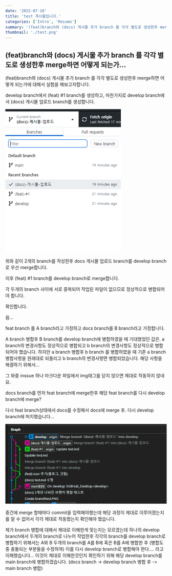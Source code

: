```yaml
---
date: '2022-07-18'
title: 'test 게시물입니다.'
categories: ['Intro', 'Resume']
summary: '(feat)branch와 (docs) 게시물 추가 branch 를 각각 별도로 생성한후 merge하면 어떻게 되는가...'
thumbnail: './test.png'
---
```


## (feat)branch와 (docs) 게시물 추가 branch 를 각각 별도로 생성한후 merge하면 어떻게 되는가...

(feat)branch와 (docs) 게시물 추가 branch 를 각각 별도로 생성한후 merge하면 어떻게 되는가에 대해서 실험을 해보고자합니다.

develop branch에서 (feat) #1 branch를 생성하고, 마찬가지로 develop branch에서 (docs) 게시물 업로드 branch를 생성합니다.

<img src="./branchtest.png" alt="branchMergeTestImg"></img>

위와 같이 2개의 branch를 작성한후 docs 게시물 업로드 branch를 develop branch로 우선 merge합니다.

이후 (feat) #1 branch를 develop branch로 merge합니다.

각 두개의 branch 사이에 서로 중복되어 작업된 파일이 없으므로 정상적으로 병합되어야 합니다.

확인합니다.

음...

feat branch 를 A branch라고 가정하고
docs branch를 B branch라고 가정합니다.

A branch 병합후 B branch를 develop branch에 병합하였을 때 기대했었던 값은.
a branch의 변경사항도 정상적으로 병합되고 b branch의 변경사항도 정상적으로 병합되어야 했습니다.
하지만 a branch 병합후 b branch 를 병합하였을 때 기존 a branch 병합사항을 원래대로 되돌리고 b branch의 변경사항면 병합되었습니다.
해당 사항을 해결하기 위해서...

그 와중 inssue 하나 마크다운 파일에서 img태그를 닫지 않으면 제대로 작동하지 않네요.

docs branch를 먼저 feat branch에 merge한후
해당 feat branch를 다시 develop branch에 merge?

다시 feat branch상태에서 docs를 수정해서 docs에 merge
후. 다시 develop branch에 머지했습니다...

<img src="branchmerge.png" alt="branchmerge"></img>

중간에 merge 할때마다 commit을 입력해야했는데 해당 과정이 제대로 이루어졌는지를 알 수 없어서 각각 제대로 작동했는지 확인해야 했습니다.

제가 branch 병합에 대해서 제대로 이해한게 맞는지는 모르겠는데
하나의 develop branch에서 두개의 branch로 나누어 작업한후 각각의 branch를 develop branch로 병합하기 위해서는
A와 B 두개의 branch를 A를 B에 혹은 B를 A에 병합한 후 (병합도중 충돌되는 부분들을 수정하여)
이를 다시 develop branch로 병합해야 한다.... 라고 이해했습니다...
이것이 제대로 이해한것인지 확인하기 위해 해당 develop branch를 main branch에 병합하겠습니다.
(docs branch -> develop branch 병합 후 -> main branch 병합)
